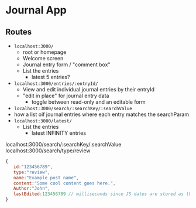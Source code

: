 # Journal App

## Routes 

- `localhost:3000/` 
	- root or homepage 
	- Welcome screen 
	- Journal entry form / "comment box"
	- List the entries 
		- latest 5 entries? 
- `localhost:3000/entries/:entryId/`
	- View and edit individual journal entries by their entryId
	- "edit in place" for journal entry data
		- toggle between read-only and an editable form 
- `localhost:3000/search/:searchKey/:searchValue`
 - how a list oif journal entries where each entry matches the searchParam
- `localhost:3000/latest/`
    - List the entries
        - latest INFINITY entries

localhost:3000/search/:searchKey/:searchValue
localhost:3000/search/type/review


 ```js
 {
    id:"123456789",
    type:"review",
    name:"Example post name",
    content:"Some cool content goes here.",
    Author:"John",
    lastEdited:123456789 // milliseconds since JS dates are stored as that internally
 }
 ```